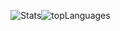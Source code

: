![Stats](https://github-readme-stats.vercel.app/api?username=thalysrd&show_icons=true&theme=gruvbox)![topLanguages](https://github-readme-stats.vercel.app/api/top-langs/?username=thalysrd&layout=compact&langs_count=16&theme=radical)
